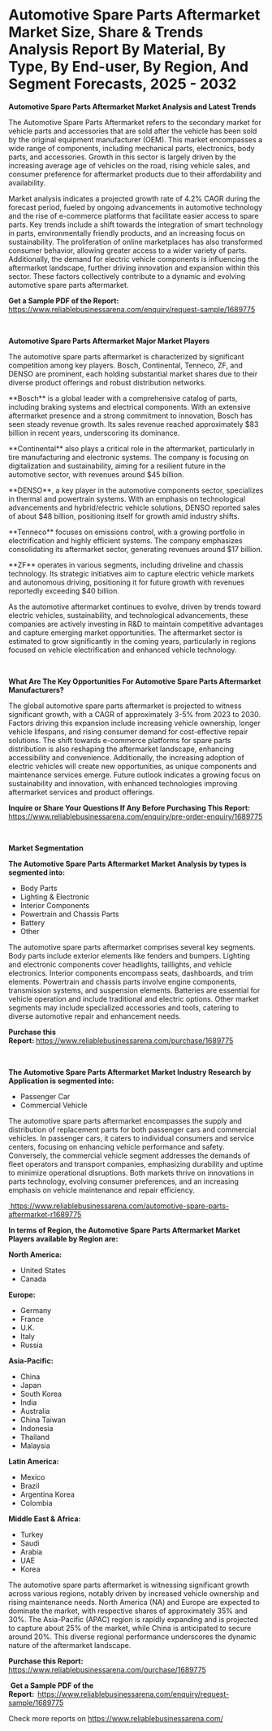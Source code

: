 <p><h1>Automotive Spare Parts Aftermarket Market Size, Share & Trends Analysis Report By Material, By Type, By End-user, By Region, And Segment Forecasts, 2025 - 2032</h1></p><p><strong>Automotive Spare Parts Aftermarket Market Analysis and Latest Trends</strong></p>
<p><p>The Automotive Spare Parts Aftermarket refers to the secondary market for vehicle parts and accessories that are sold after the vehicle has been sold by the original equipment manufacturer (OEM). This market encompasses a wide range of components, including mechanical parts, electronics, body parts, and accessories. Growth in this sector is largely driven by the increasing average age of vehicles on the road, rising vehicle sales, and consumer preference for aftermarket products due to their affordability and availability.</p><p>Market analysis indicates a projected growth rate of 4.2% CAGR during the forecast period, fueled by ongoing advancements in automotive technology and the rise of e-commerce platforms that facilitate easier access to spare parts. Key trends include a shift towards the integration of smart technology in parts, environmentally friendly products, and an increasing focus on sustainability. The proliferation of online marketplaces has also transformed consumer behavior, allowing greater access to a wider variety of parts. Additionally, the demand for electric vehicle components is influencing the aftermarket landscape, further driving innovation and expansion within this sector. These factors collectively contribute to a dynamic and evolving automotive spare parts aftermarket.</p></p>
<p><strong>Get a Sample PDF of the Report:&nbsp;</strong> <a href="https://www.reliablebusinessarena.com/enquiry/request-sample/1689775?utm_campaign=2182&utm_medium=2&utm_source=Github&utm_content=ia&utm_term=26032025&utm_id=automotive-spare-parts-aftermarket">https://www.reliablebusinessarena.com/enquiry/request-sample/1689775</a></p>
<p>&nbsp;</p>
<p><strong>Automotive Spare Parts Aftermarket Major Market Players</strong></p>
<p><p>The automotive spare parts aftermarket is characterized by significant competition among key players. Bosch, Continental, Tenneco, ZF, and DENSO are prominent, each holding substantial market shares due to their diverse product offerings and robust distribution networks.</p><p>**Bosch** is a global leader with a comprehensive catalog of parts, including braking systems and electrical components. With an extensive aftermarket presence and a strong commitment to innovation, Bosch has seen steady revenue growth. Its sales revenue reached approximately $83 billion in recent years, underscoring its dominance.</p><p>**Continental** also plays a critical role in the aftermarket, particularly in tire manufacturing and electronic systems. The company is focusing on digitalization and sustainability, aiming for a resilient future in the automotive sector, with revenues around $45 billion.</p><p>**DENSO**, a key player in the automotive components sector, specializes in thermal and powertrain systems. With an emphasis on technological advancements and hybrid/electric vehicle solutions, DENSO reported sales of about $48 billion, positioning itself for growth amid industry shifts.</p><p>**Tenneco** focuses on emissions control, with a growing portfolio in electrification and highly efficient systems. The company emphasizes consolidating its aftermarket sector, generating revenues around $17 billion.</p><p>**ZF** operates in various segments, including driveline and chassis technology. Its strategic initiatives aim to capture electric vehicle markets and autonomous driving, positioning it for future growth with revenues reportedly exceeding $40 billion.</p><p>As the automotive aftermarket continues to evolve, driven by trends toward electric vehicles, sustainability, and technological advancements, these companies are actively investing in R&D to maintain competitive advantages and capture emerging market opportunities. The aftermarket sector is estimated to grow significantly in the coming years, particularly in regions focused on vehicle electrification and enhanced vehicle technology.</p></p>
<p>&nbsp;</p>
<p><strong>What Are The Key Opportunities For Automotive Spare Parts Aftermarket Manufacturers?</strong></p>
<p><p>The global automotive spare parts aftermarket is projected to witness significant growth, with a CAGR of approximately 3-5% from 2023 to 2030. Factors driving this expansion include increasing vehicle ownership, longer vehicle lifespans, and rising consumer demand for cost-effective repair solutions. The shift towards e-commerce platforms for spare parts distribution is also reshaping the aftermarket landscape, enhancing accessibility and convenience. Additionally, the increasing adoption of electric vehicles will create new opportunities, as unique components and maintenance services emerge. Future outlook indicates a growing focus on sustainability and innovation, with enhanced technologies improving aftermarket services and product offerings.</p></p>
<p><strong>Inquire or Share Your Questions If Any Before Purchasing This Report:</strong> <a href="https://www.reliablebusinessarena.com/enquiry/pre-order-enquiry/1689775?utm_campaign=2182&utm_medium=2&utm_source=Github&utm_content=ia&utm_term=26032025&utm_id=automotive-spare-parts-aftermarket">https://www.reliablebusinessarena.com/enquiry/pre-order-enquiry/1689775</a></p>
<p>&nbsp;</p>
<p><strong>Market Segmentation</strong></p>
<p><strong>The Automotive Spare Parts Aftermarket Market Analysis by types is segmented into:</strong></p>
<p><ul><li>Body Parts</li><li>Lighting & Electronic</li><li>Interior Components</li><li>Powertrain and Chassis Parts</li><li>Battery</li><li>Other</li></ul></p>
<p><p>The automotive spare parts aftermarket comprises several key segments. Body parts include exterior elements like fenders and bumpers. Lighting and electronic components cover headlights, taillights, and vehicle electronics. Interior components encompass seats, dashboards, and trim elements. Powertrain and chassis parts involve engine components, transmission systems, and suspension elements. Batteries are essential for vehicle operation and include traditional and electric options. Other market segments may include specialized accessories and tools, catering to diverse automotive repair and enhancement needs.</p></p>
<p><strong>Purchase this Report:&nbsp;</strong><a href="https://www.reliablebusinessarena.com/purchase/1689775?utm_campaign=2182&utm_medium=2&utm_source=Github&utm_content=ia&utm_term=26032025&utm_id=automotive-spare-parts-aftermarket">https://www.reliablebusinessarena.com/purchase/1689775</a></p>
<p>&nbsp;</p>
<p><strong>The Automotive Spare Parts Aftermarket Market Industry Research by Application is segmented into:</strong></p>
<p><ul><li>Passenger Car</li><li>Commercial Vehicle</li></ul></p>
<p><p>The automotive spare parts aftermarket encompasses the supply and distribution of replacement parts for both passenger cars and commercial vehicles. In passenger cars, it caters to individual consumers and service centers, focusing on enhancing vehicle performance and safety. Conversely, the commercial vehicle segment addresses the demands of fleet operators and transport companies, emphasizing durability and uptime to minimize operational disruptions. Both markets thrive on innovations in parts technology, evolving consumer preferences, and an increasing emphasis on vehicle maintenance and repair efficiency.</p></p>
<p><a href="https://www.reliablebusinessarena.com/automotive-spare-parts-aftermarket-r1689775?utm_campaign=2182&utm_medium=2&utm_source=Github&utm_content=ia&utm_term=26032025&utm_id=automotive-spare-parts-aftermarket">&nbsp;https://www.reliablebusinessarena.com/automotive-spare-parts-aftermarket-r1689775</a></p>
<p><strong>In terms of Region, the Automotive Spare Parts Aftermarket Market Players available by Region are:</strong></p>
<p>
    <p> <strong> North America: </strong>
        <ul>
            <li>United States</li>
            <li>Canada</li>
        </ul>
        </p> 
    <p> <strong> Europe: </strong>
        <ul>
            <li>Germany</li>
            <li>France</li>
            <li>U.K.</li>
            <li>Italy</li>
            <li>Russia</li>
        </ul>
        </p> 
    <p> <strong> Asia-Pacific: </strong>
        <ul>
            <li>China</li>
            <li>Japan</li>
            <li>South Korea</li>
            <li>India</li>
            <li>Australia</li>
            <li>China Taiwan</li>
            <li>Indonesia</li>
            <li>Thailand</li>
            <li>Malaysia</li>
        </ul>
        </p> 
    <p> <strong> Latin America: </strong>
        <ul>
            <li>Mexico</li>
            <li>Brazil</li>
            <li>Argentina Korea</li>
            <li>Colombia</li>
        </ul>
        </p> 
    <p> <strong> Middle East & Africa: </strong>
        <ul>
            <li>Turkey</li>
            <li>Saudi</li>
            <li>Arabia</li>
            <li>UAE</li>
            <li>Korea</li>
        </ul>
    </p>
    </p>
<p><p>The automotive spare parts aftermarket is witnessing significant growth across various regions, notably driven by increased vehicle ownership and rising maintenance needs. North America (NA) and Europe are expected to dominate the market, with respective shares of approximately 35% and 30%. The Asia-Pacific (APAC) region is rapidly expanding and is projected to capture about 25% of the market, while China is anticipated to secure around 20%. This diverse regional performance underscores the dynamic nature of the aftermarket landscape.</p></p>
<p><strong>Purchase this Report: </strong><a href="https://www.reliablebusinessarena.com/purchase/1689775?utm_campaign=2182&utm_medium=2&utm_source=Github&utm_content=ia&utm_term=26032025&utm_id=automotive-spare-parts-aftermarket">https://www.reliablebusinessarena.com/purchase/1689775</a></p>
<p>&nbsp;<strong>Get a Sample PDF of the Report:&nbsp;&nbsp;</strong><a href="https://www.reliablebusinessarena.com/enquiry/request-sample/1689775?utm_campaign=2182&utm_medium=2&utm_source=Github&utm_content=ia&utm_term=26032025&utm_id=automotive-spare-parts-aftermarket">https://www.reliablebusinessarena.com/enquiry/request-sample/1689775</a></p>
<p><strong></strong></p>
<p>Check more reports on <a href="https://www.reliablebusinessarena.com/?utm_campaign=2182&utm_medium=2&utm_source=Github&utm_content=ia&utm_term=26032025&utm_id=automotive-spare-parts-aftermarket">https://www.reliablebusinessarena.com/</a></p>